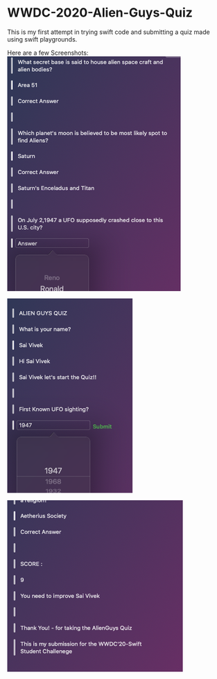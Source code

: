 # WWDC-2020-Alien-Guys-Quiz
This is my first attempt in trying swift code and submitting a quiz made using swift playgrounds.

Here are a few Screenshots:
![screenshot1](/Screenshots/SS_1.png)

![screenshot1](/Screenshots/SS_2.png)

![screenshot1](/Screenshots/SS_3.png)
